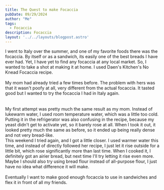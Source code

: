 ```yaml
---
title: The Quest to make Focaccia
pubDate: 09/29/2024
author: "Me"
tags:
  - Focaccia
description: Focaccia
layout: '../../layouts/blogpost.astro'
---
```


I went to Italy over the summer, and one of my favorite foods there was the focaccia. By itself or as a sandwich, its easily one of the best breads I have ever had. Yet, I have yet to find any focaccia at any local market. So, I wanted to take a shot at making it at home. I used Daen's Kitchen's No Knead Focaccia recipe.  
<br/>
My mom had already tried a few times before. The problem with hers was that it wasn't poofy at all, very different from the actual focaccia. It tasted good but I wanted to try the focaccia I had in Italy again.  
<br/>  
My first attempt was pretty much the same result as my mom. Instead of lukewarm water, I used room temperature water, which was a little too cold. Putting it in the refrigerator was also confusing in the recipe, because my yeast didn't get to activate yet, so it barely rose at all. When I took it out, it looked pretty much the same as before, so it ended up being really dense and not very bread-like.
<br/>
This weekend I tried again, and I got a little closer. I used warmer water this time, and instead of directly followed her recipe, I just let it rise outside for a little bit, which rose significantly more than last time. When I cooked it, I definitely got an airier bread, but next time I'll try letting it rise even more. Maybe I should also try using bread flour instead of all-purpose flour, I just have no idea what difference it will make.  
<br/>
Eventually I want to make good enough focaccia to use in sandwiches and flex it in front of all my friends.